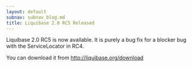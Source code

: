 ```yaml
---
layout: default
subnav: subnav_blog.md
title: Liquibase 2.0 RC5 Released
---
```



Liquibase 2.0 RC5 is now available.  It is purely a bug fix for a blocker bug with the ServiceLocator in RC4.


You can download it from <a href="http://liquibase.org/download">http://liquibase.org/download</a>
